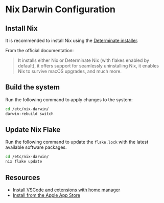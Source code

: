 # Nix Darwin Configuration


## Install Nix

It is recommended to install Nix using the [Determinate installer](https://github.com/DeterminateSystems/nix-installer?tab=readme-ov-file#determinate-nix-installer).

From the official documentation:

> It installs either Nix or Determinate Nix (with flakes enabled by default), it offers support for seamlessly uninstalling Nix, it enables Nix to survive macOS upgrades, and much more.


## Build the system

Run the following command to apply changes to the system:

```sh
cd /etc/nix-darwin/
darwin-rebuild switch
```

## Update Nix Flake

Run the following command to update the `flake.lock` with the latest available software packages.

```sh
cd /etc/nix-darwin/
nix flake update
```

## Resources

- [Install VSCode and extensions with home manager](https://davi.wsh/blog/2024/11/nix-vscode/)
- [Install from the Apple App Store](https://github.com/mas-cli/mas)
